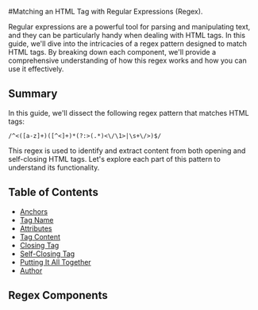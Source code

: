#Matching an HTML Tag with Regular Expressions (Regex).

Regular expressions are a powerful tool for parsing and manipulating text, and they can be particularly handy when dealing with HTML tags. In this guide, we'll dive into the intricacies of a regex pattern designed to match HTML tags. By breaking down each component, we'll provide a comprehensive understanding of how this regex works and how you can use it effectively.

## Summary

In this guide, we'll dissect the following regex pattern that matches HTML tags:

```regex
/^<([a-z]+)([^<]+)*(?:>(.*)<\/\1>|\s+\/>)$/
```

This regex is used to identify and extract content from both opening and self-closing HTML tags. Let's explore each part of this pattern to understand its functionality.

## Table of Contents

- [Anchors](#anchors)
- [Tag Name](#tag-name)
- [Attributes](#attributes)
- [Tag Content](#tag-content)
- [Closing Tag](#closing-tag)
- [Self-Closing Tag](#self-closing-tag)
- [Putting It All Together](#putting-it-all-together)
- [Author](#author)

## Regex Components

